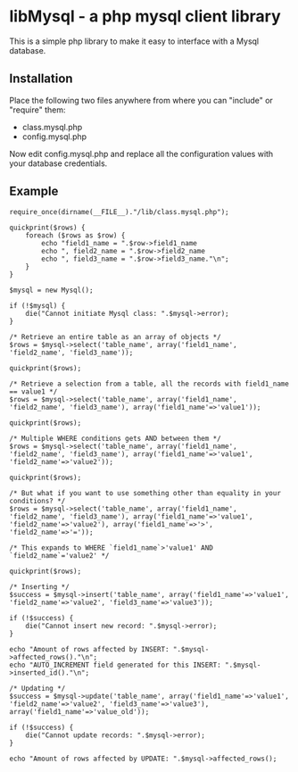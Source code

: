 libMysql - a php mysql client library
=====================================

This is a simple php library to make it easy to interface with a Mysql database.

Installation
------------

Place the following two files anywhere from where you can "include" or "require" them:

* class.mysql.php
* config.mysql.php

Now edit config.mysql.php and replace all the configuration values with your database credentials.

Example
-------

    require_once(dirname(__FILE__)."/lib/class.mysql.php");

    quickprint($rows) {
        foreach ($rows as $row) {
            echo "field1_name = ".$row->field1_name
            echo ", field2_name = ".$row->field2_name
            echo ", field3_name = ".$row->field3_name."\n";
        }
    }

    $mysql = new Mysql();

    if (!$mysql) {
        die("Cannot initiate Mysql class: ".$mysql->error);
    }

    /* Retrieve an entire table as an array of objects */
    $rows = $mysql->select('table_name', array('field1_name', 'field2_name', 'field3_name'));

    quickprint($rows);

    /* Retrieve a selection from a table, all the records with field1_name == value1 */
    $rows = $mysql->select('table_name', array('field1_name', 'field2_name', 'field3_name'), array('field1_name'=>'value1'));

    quickprint($rows);

    /* Multiple WHERE conditions gets AND between them */
    $rows = $mysql->select('table_name', array('field1_name', 'field2_name', 'field3_name'), array('field1_name'=>'value1', 'field2_name'=>'value2'));

    quickprint($rows);

    /* But what if you want to use something other than equality in your conditions? */
    $rows = $mysql->select('table_name', array('field1_name', 'field2_name', 'field3_name'), array('field1_name'=>'value1', 'field2_name'=>'value2'), array('field1_name'=>'>', 'field2_name'=>'='));

    /* This expands to WHERE `field1_name`>'value1' AND `field2_name`='value2' */

    quickprint($rows);

    /* Inserting */
    $success = $mysql->insert('table_name', array('field1_name'=>'value1', 'field2_name'=>'value2', 'field3_name'=>'value3'));

    if (!$success) {
        die("Cannot insert new record: ".$mysql->error);
    }

    echo "Amount of rows affected by INSERT: ".$mysql->affected_rows()."\n";
    echo "AUTO_INCREMENT field generated for this INSERT: ".$mysql->inserted_id()."\n";

    /* Updating */
    $success = $mysql->update('table_name', array('field1_name'=>'value1', 'field2_name'=>'value2', 'field3_name'=>'value3'), array('field1_name'=>'value_old'));

    if (!$success) {
        die("Cannot update records: ".$mysql->error);
    }

    echo "Amount of rows affected by UPDATE: ".$mysql->affected_rows();

